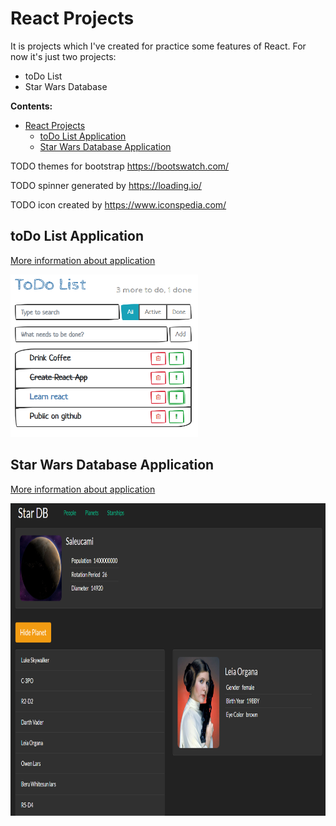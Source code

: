 # React Projects

It is projects which I've created for practice some features of React. For now
it's just two projects:

- toDo List
- Star Wars Database

**Contents:**

- [React Projects](#react-projects)
  - [toDo List Application](#todo-list-application)
  - [Star Wars Database Application](#star-wars-database-application)

TODO
themes for bootstrap <https://bootswatch.com/>

TODO
spinner generated by <https://loading.io/>

TODO
icon created by <https://www.iconspedia.com/>

## toDo List Application

[More information about application](./to-do/README.md)

<img src="./img/toDo_main_view.png" width="300" height="260"/>

## Star Wars Database Application

[More information about application](./star-wars-database-api/README.md)

<img src="./img/swapi_main_view.png" width="800" height="500"/>
